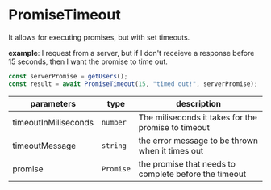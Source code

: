 # PromiseTimeout
It allows for executing promises, but with set timeouts. 

__example__: I request from a server, but if I don't receieve a response before 15 seconds, then I want the promise to time out.

```js
const serverPromise = getUsers();
const result = await PromiseTimeout(15, "timed out!", serverPromise);
```

| parameters | type | description |
|---|---|---|
|timeoutInMiliseconds |`number`| The miliseconds it takes for the promise to timeout |
|timeoutMessage | `string` | the error message to be thrown when it times out |
| promise | `Promise` | the promise that needs to complete before the timeout |